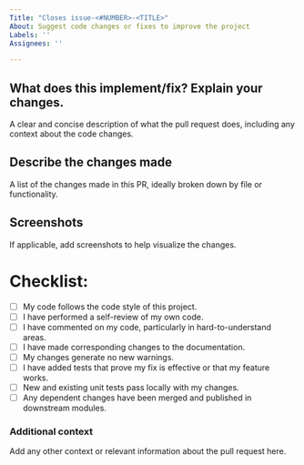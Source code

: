 ```yaml
---
Title: "Closes issue-<#NUMBER>-<TITLE>"
About: Suggest code changes or fixes to improve the project
Labels: ''
Assignees: ''

---
```


## **What does this implement/fix? Explain your changes.**
A clear and concise description of what the pull request does, including any context about the code changes.

## **Describe the changes made**
A  list of the changes made in this PR, ideally broken down by file or functionality.

## **Screenshots**
If applicable, add screenshots to help visualize the changes.

# **Checklist:**
- [ ] My code follows the code style of this project.
- [ ] I have performed a self-review of my own code.
- [ ] I have commented on my code, particularly in hard-to-understand areas.
- [ ] I have made corresponding changes to the documentation.
- [ ] My changes generate no new warnings.
- [ ] I have added tests that prove my fix is effective or that my feature works.
- [ ] New and existing unit tests pass locally with my changes.
- [ ] Any dependent changes have been merged and published in downstream modules.

### **Additional context**
Add any other context or relevant information about the pull request here.
